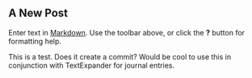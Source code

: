 ## A New Post

Enter text in [Markdown](http://daringfireball.net/projects/markdown/). Use the toolbar above, or click the **?** button for formatting help.

This is a test. Does it create a commit? Would be cool to use this in conjunction  with TextExpander for journal entries.

